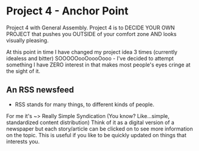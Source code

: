 # Project 4 - Anchor Point

Project 4 with General Assembly.
Project 4 is to DECIDE YOUR OWN PROJECT that pushes you OUTSIDE of your comfort zone AND looks visually pleasing.

At this point in time I have changed my project idea 3 times (currently idealess and bitter) SOOOOOooOoooOooo - I've decided to attempt something I have ZERO interest in that makes most people's eyes cringe at the sight of it.

## An RSS newsfeed

- RSS stands for many things, to different kinds of people.

For me it's ~> Really Simple Syndication (You know? Like...simple, standardized content distribution) Think of it as a digital version of a newspaper but each story/article can be clicked on to see more information on the topic. This is useful if you like to be quickly updated on things that interests you.
